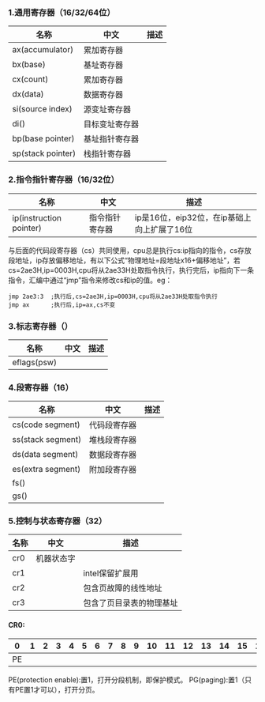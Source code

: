 ### 1.通用寄存器（16/32/64位）
|          名称      |     中文    | 描述 |
|-------------------|-------------|-----|
|ax(accumulator)    |  累加寄存器   |     |
|bx(base)           |  基址寄存器   |     |
|cx(count)          |  累加寄存器   |     |
|dx(data)           |  数据寄存器   |     |
|si(source index)   | 源变址寄存器  |      |
|di()               | 目标变址寄存器 |     |
|bp(base pointer)   | 基址指针寄存器 |     |
|sp(stack pointer)  | 栈指针寄存器   |     |

### 2.指令指针寄存器（16/32位）
|              名称      |     中文   |                  描述                      |
|-----------------------|------------|-------------------------------------------|
|ip(instruction pointer)|指令指针寄存器| ip是16位，eip32位，在ip基础上向上扩展了16位    |

与后面的代码段寄存器（cs）共同使用，cpu总是执行cs:ip指向的指令，cs存放段地址，ip存放偏移地址，有以下公式“物理地址=段地址x16+偏移地址”，若cs=2ae3H,ip=0003H,cpu将从2ae33H处取指令执行，执行完后，ip指向下一条指令，汇编中通过“jmp”指令来修改cs和ip的值。eg：        
```
jmp 2ae3:3  ;执行后,cs=2ae3H,ip=0003H,cpu将从2ae33H处取指令执行
jmp ax      ;执行后,ip=ax,cs不变
```

### 3.标志寄存器（）
|    名称    |   中文  | 描述 |
|-----------|---------|-----|
|eflags(psw)|         ||


### 4.段寄存器（16）
|         名称     |     中文    | 描述 |
|-----------------|-------------|-----|
|cs(code segment) | 代码段寄存器  |     |
|ss(stack segment) | 堆栈段寄存器 |     |
|ds(data segment) | 数据段寄存器  |     |
|es(extra segment) | 附加段寄存器 |     |
|fs() |||
|gs() |||

### 5.控制与状态寄存器（32）
|名称 |   中文   |         描述        |
|----|----------|--------------------|
|cr0 | 机器状态字 |                    |
|cr1 |          |intel保留扩展用       |
|cr2 |          |包含页故障的线性地址    |
|cr3 |          |包含了页目录表的物理基址|

#### CR0:
|0 |1 |2 |3 |4 |5 | 6| 7| 8| 9|10|11|12|13|14|15|16|17|18|19|20|21|22|23|24|25|26|27|28|29|30|31|
|--|--|--|--|--|--|--|--|--|--|--|--|--|--|--|--|--|--|--|--|--|--|--|--|--|--|--|--|--|--|--|--|
|PE|  |  |  |  |  |  |  |  |  |  |  |  |  |  |  |  |  |  |  |  |  |  |  |  |  |  |  |  |  |  |PG|

PE(protection enable):置1，打开分段机制，即保护模式。
PG(paging):置1（只有PE置1才可以），打开分页。